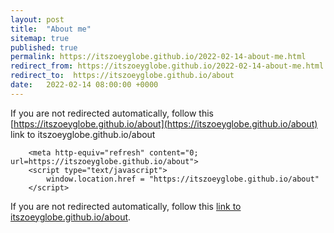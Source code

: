 ```yaml
---
layout: post
title:  "About me"
sitemap: true
published: true
permalink: https://itszoeyglobe.github.io/2022-02-14-about-me.html
redirect_from: https://itszoeyglobe.github.io/2022-02-14-about-me.html
redirect_to:  https://itszoeyglobe.github.io/about
date:   2022-02-14 08:00:00 +0000
---
```


<link rel="canonical" href="https://itszoeyglobe.github.io/about/">
<meta name="description" content="I'm a Linux-loving creative kitty-girl from England. I'm female, and my pronouns are she/her/hers. I'm transgender, and otherkin (cat-kin, I really am a cat).">
<meta name="author" content="itszoeyglobe,zoeyglobe">
<meta name="keywords" content="HTML,CSS,itszoeyglobe,zoeyglobe">

If you are not redirected automatically, follow this [https://itszoeyglobe.github.io/about](https://itszoeyglobe.github.io/about) link to itszoeyglobe.github.io/about
<html lang="en">
<head>
	<meta charset="utf-8">
	<title>About | itszoeyglobe.github.io</title>
	 <link rel="canonical" href="https://itszoeyglobe.github.io/about">
	<!--[if IE]>
		<script src="https://html5shiv.googlecode.com/svn/trunk/html5.js"></script>
	<![endif]-->
	
<script type="text/javascript">
console.log("trying to redirect to new new")
if (window.location.pathname == '/2022-02-14-about-me.html') {
   window.location.replace("https://itszoeyglobe.github.io/about/"); 
}
</script>

<link rel="canonical" href="https://itszoeyglobe.github.io/about">

        <meta http-equiv="refresh" content="0; url=https://itszoeyglobe.github.io/about">
        <script type="text/javascript">
            window.location.href = "https://itszoeyglobe.github.io/about"
        </script>
        
</head>

<body>

If you are not redirected automatically, follow this <a href='https://itszoeyglobe.github.io/about'>link to itszoeyglobe.github.io/about</a>.

</body>
</html>

